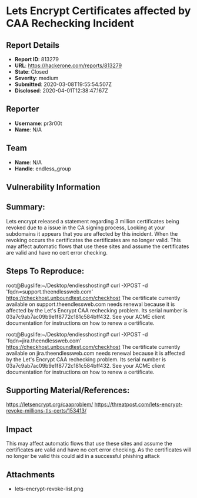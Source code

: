 # Lets Encrypt Certificates affected by CAA Rechecking Incident

## Report Details
- **Report ID**: 813279
- **URL**: https://hackerone.com/reports/813279
- **State**: Closed
- **Severity**: medium
- **Submitted**: 2020-03-08T19:55:54.507Z
- **Disclosed**: 2020-04-01T12:38:47.167Z

## Reporter
- **Username**: pr3r00t
- **Name**: N/A

## Team
- **Name**: N/A
- **Handle**: endless_group

## Vulnerability Information
## Summary:
Lets encrypt released a statement regarding 3 million certificates being revoked due to a issue in the CA signing process, Looking at your subdomains it appears that you are affected by this incident. When the revoking occurs the certificates the certificates are no longer valid. This may affect automatic flows that use these sites and assume the certificates are valid and have no cert error checking. 

## Steps To Reproduce:

root@Bugslife:~/Desktop/endlesshosting# curl -XPOST -d 'fqdn=support.theendlessweb.com' https://checkhost.unboundtest.com/checkhost
The certificate currently available on support.theendlessweb.com needs renewal because it is affected by the Let's Encrypt CAA rechecking problem. Its serial number is 03a7c9ab7ac09b9e1f8772c181c584bff432. See your ACME client documentation for instructions on how to renew a certificate.

root@Bugslife:~/Desktop/endlesshosting# curl -XPOST -d 'fqdn=jira.theendlessweb.com' https://checkhost.unboundtest.com/checkhost
The certificate currently available on jira.theendlessweb.com needs renewal because it is affected by the Let's Encrypt CAA rechecking problem. Its serial number is 03a7c9ab7ac09b9e1f8772c181c584bff432. See your ACME client documentation for instructions on how to renew a certificate.

## Supporting Material/References:
https://letsencrypt.org/caaproblem/
https://threatpost.com/lets-encrypt-revoke-millions-tls-certs/153413/

## Impact

This may affect automatic flows that use these sites and assume the certificates are valid and have no cert error checking. 
As the certificates will no longer be valid this could aid in a successful phishing attack

## Attachments
- lets-encrypt-revoke-list.png
